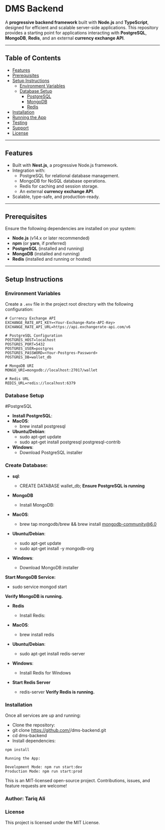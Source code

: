 # DMS Backend

A **progressive backend framework** built with **Node.js** and **TypeScript**, designed for efficient and scalable server-side applications. This repository provides a starting point for applications interacting with **PostgreSQL**, **MongoDB**, **Redis**, and an external **currency exchange API**.

---

## Table of Contents
- [Features](#features)
- [Prerequisites](#prerequisites)
- [Setup Instructions](#setup-instructions)
  - [Environment Variables](#environment-variables)
  - [Database Setup](#database-setup)
    - [PostgreSQL](#postgresql)
    - [MongoDB](#mongodb)
    - [Redis](#redis)
- [Installation](#installation)
- [Running the App](#running-the-app)
- [Testing](#testing)
- [Support](#support)
- [License](#license)

---

## Features
- Built with **Nest.js**, a progressive Node.js framework.
- Integration with:
  - PostgreSQL for relational database management.
  - MongoDB for NoSQL database operations.
  - Redis for caching and session storage.
  - An external **currency exchange API**.
- Scalable, type-safe, and production-ready.

---

## Prerequisites
Ensure the following dependencies are installed on your system:
- **Node.js** (v14.x or later recommended)
- **npm** (or **yarn**, if preferred)
- **PostgreSQL** (installed and running)
- **MongoDB** (installed and running)
- **Redis** (installed and running or hosted)

---

## Setup Instructions

### Environment Variables
Create a `.env` file in the project root directory with the following configuration:

```plaintext
# Currency Exchange API
EXCHANGE_RATE_API_KEY=<Your-Exchange-Rate-API-Key>
EXCHANGE_RATE_API_URL=https://api.exchangerate-api.com/v6

# PostgreSQL Configuration
POSTGRES_HOST=localhost
POSTGRES_PORT=5432
POSTGRES_USER=postgres
POSTGRES_PASSWORD=<Your-Postgres-Password>
POSTGRES_DB=wallet_db

# MongoDB URI
MONGO_URI=mongodb://localhost:27017/wallet

# Redis URL
REDIS_URL=redis://localhost:6379
```

### Database Setup

#PostgreSQL
- **Install PostgreSQL**:
- **MacOS**:
    - brew install postgresql
- **Ubuntu/Debian**:
    - sudo apt-get update
    - sudo apt-get install postgresql postgresql-contrib
- **Windows**:
    - Download PostgreSQL installer

### Create Database:
- **sql**: 
    - CREATE DATABASE wallet_db;
**Ensure PostgreSQL is running**

- **MongoDB**
    - Install MongoDB:

- **MacOS**:
    - brew tap mongodb/brew && brew install mongodb-community@6.0
- **Ubuntu/Debian**:
    - sudo apt-get update
    - sudo apt-get install -y mongodb-org
- **Windows**:
    - Download MongoDB installer

**Start MongoDB Service:**
- sudo service mongod start

**Verify MongoDB is running.**

- **Redis**
    - Install Redis:
- **MacOS**:
    - brew install redis
- **Ubuntu/Debian**:
    - sudo apt-get install redis-server
- **Windows**:
    - Install Redis for Windows

- **Start Redis Server**
    - redis-server
**Verify Redis is running.**

### Installation
Once all services are up and running:

- Clone the repository:
- git clone https://github.com/<your-repo>/dms-backend.git
- cd dms-backend
- Install dependencies:
``` plaintext
npm install

Running the App:

Development Mode: npm run start:dev
Production Mode: npm run start:prod
```

This is an MIT-licensed open-source project. Contributions, issues, and feature requests are welcome!

### Author: Tariq Ali
### License
This project is licensed under the MIT License.